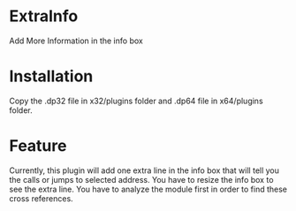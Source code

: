 # ExtraInfo
Add More Information in the info box

# Installation
Copy the .dp32 file in x32/plugins folder and .dp64 file in x64/plugins folder.

# Feature
Currently, this plugin will add one extra line in the info box that will tell you the calls or jumps to selected address. You have to resize the info box to see the extra line. You have to analyze the module first in order to find these cross references.
